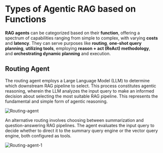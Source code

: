 # Types of Agentic RAG based on Functions

**RAG agents** can be categorized based on their **function**, offering a spectrum of capabilities ranging from simple to complex, with varying **costs** and **latency**. They can serve purposes like **routing**, **one-shot query planning**, **utilizing tools**, employing **reason + act (ReAct) methodology**, and **orchestrating dynamic planning** and execution.


## Routing Agent

The routing agent employs a Large Language Model (LLM) to determine which downstream RAG pipeline to select. This process constitutes agentic reasoning, wherein the LLM analyzes the input query to make an informed decision about selecting the most suitable RAG pipeline. This represents the fundamental and simple form of agentic reasoning.

![Routing-agent](https://github.com/user-attachments/assets/375cb08c-6201-484b-a61e-3c937ae61399)

An alternative routing involves choosing between summarization and question-answering RAG pipelines. The agent evaluates the input query to decide whether to direct it to the summary query engine or the vector query engine, both configured as tools.


![Routing-agent-1](https://github.com/user-attachments/assets/dc9597ea-7071-4a24-87df-6adca8b2afce)

